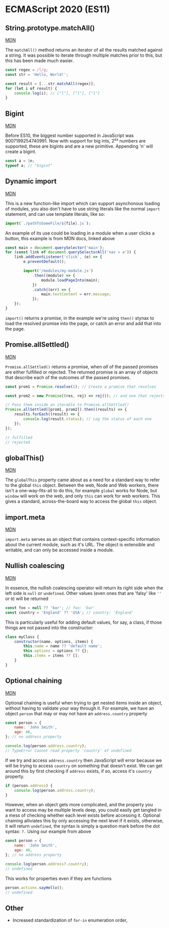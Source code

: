 # ECMAScript 2020 (ES11)

## String.prototype.matchAll()

[MDN](https://developer.mozilla.org/en-US/docs/Web/JavaScript/Reference/Global_Objects/String/matchAll)

The `matchAll()` method returns an iterator of all the results matched against a string. It was possible to iterate through multiple matches prior to this, but this has been made much easier.

```javascript
const regex = /l/g;
const str = 'Hello, World!';

const result = [...str.matchAll(regex)];
for (let i of result) {
    console.log(i); // ["l"], ["l"], ["l"]
}
```

## Bigint

[MDN](https://developer.mozilla.org/en-US/docs/Glossary/BigInt)

Before ES10, the biggest number supported in JavaScript was 9007199254740991. Now with support for big ints, 2⁵³ numbers are supported, these are bigints and are a new primitive. Appending 'n' will create a bigint.

```javascript
const a = 1n;
typeof a; // "bigint"
```

## Dynamic import

[MDN](https://developer.mozilla.org/en-US/docs/Web/JavaScript/Reference/Statements/import)

This is a new function-like import which can support asynchonous loading of modules, you also don't have to use string literals like the normal `import` statement, and can use template literals, like so:

```javascript
import(`./pathToSomeFile/${file}.js`);
```

An example of its use could be loading in a module when a user clicks a button, this example is from MDN docs, linked above

```javascript
const main = document.querySelector('main');
for (const link of document.querySelectorAll('nav > a')) {
    link.addEventListener('click', (e) => {
        e.preventDefault();

        import('/modules/my-module.js')
            .then((module) => {
                module.loadPageInto(main);
            })
            .catch((err) => {
                main.textContent = err.message;
            });
    });
}
```

`import()` returns a promise, in the example we're using `then()` stynax to load the resolved promise into the page, or catch an error and add that into the page.

## Promise.allSettled()

[MDN](https://developer.mozilla.org/en-US/docs/Web/JavaScript/Reference/Global_Objects/Promise/allSettled)

`Promise.allSettled()` returns a promise, when _all_ of the passed promises are either fulfilled or rejected. The returned promise is an array of objects that describe each of the outcomes of the passed promises.

```javascript
const prom1 = Promise.resolve(1); // Create a promise that resolves

const prom2 = new Promise((res, rej) => rej()); // and one that rejects

// Pass them inside an iterable to Promise.allSettled()
Promise.allSettled([prom1, prom2]).then((results) => {
    results.forEach((result) => {
        console.log(result.status); // Log the status of each one
    });
});

// fulfilled
// rejected
```

## globalThis()

[MDN](https://developer.mozilla.org/en-US/docs/Web/JavaScript/Reference/Global_Objects/globalThis)

The `globalThis` property came about as a need for a standard way to refer to the global `this` object. Between the web, Node and Web workers, there isn't a one-way-fits-all to do this, for example `global` works for Node, but `window` will work on the web, and only `this` can work for web workers.
This gives a standard, across-the-board way to access the global `this` object.

## import.meta

[MDN](https://developer.mozilla.org/en-US/docs/Web/JavaScript/Reference/Statements/import.meta)

`import.meta` serves as an object that contains context-specific information about the current module, such as it's URL. The object is extensible and writable, and can only be accessed inside a module.

## Nullish coalescing

[MDN](https://developer.mozilla.org/en-US/docs/Web/JavaScript/Reference/Operators/Nullish_coalescing_operator)

In essence, the nullish coalescing operator will return its right side when the left side is `null` or `undefined`. Other values (even ones that are 'falsy' like `''` or `0`) will be returned

```javascript
const foo = null ?? 'bar'; // foo: 'bar'
const country = 'England' ?? 'USA'; // country: 'England'
```

This is particularly useful for adding default values, for say, a class, if those things are not passed into the constructor:

```javascript
class myClass {
    constructor(name, options, items) {
        this.name = name ?? 'default name';
        this.options = options ?? {};
        this.items = items ?? [];
    }
}
```

## Optional chaining

[MDN](https://developer.mozilla.org/en-US/docs/Web/JavaScript/Reference/Operators/Optional_chaining)

Optional chaining is useful when trying to get nested items inside an object, without having to validate your way through it. For example, we have an object `person` that may or may not have an `address.country` property

```javascript
const person = {
    name: 'John Smith',
    age: 46,
}; // no address property

console.log(person.address.country);
// TypeError Cannot read property 'country' of undefined
```

If we try and access `address.country` then JavaScript will error because we will be trying to access `country` on something that doesn't exist. We can get around this by first checking if `address` exists, if so, access it's `country` property.

```javascript
if (person.address) {
    console.log(person.address.country);
}
```

However, when an object gets more complicated, and the property you want to access may be multiple levels deep, you could easily get tangled in a mess of checking whether each level exists before accessing it. Optional chaining alliviates this by only accessing the next level if it exists, otherwise, it will return `undefined`, the syntax is simply a question mark before the dot syntax: `?.`
Using our example from above

```javascript
const person = {
    name: 'John Smith',
    age: 46,
}; // no address property

console.log(person.address?.country);
// undefined
```

This works for properties even if they are functions

```javascript
person.actions.sayHello();
// undefined
```

## Other

-   Increased standardization of `for-in` enumeration order,
